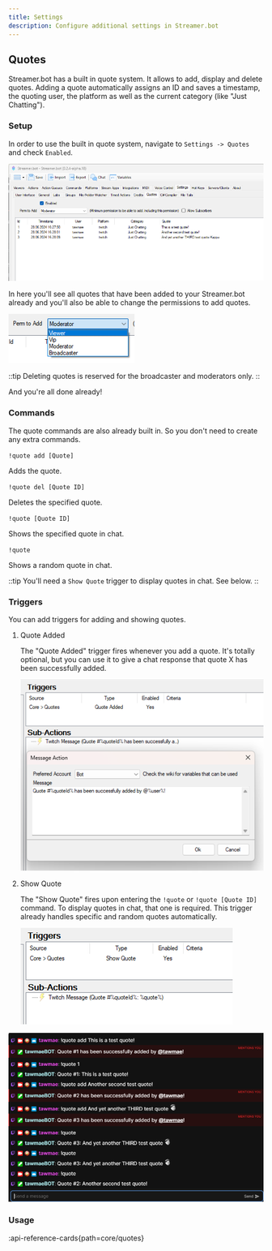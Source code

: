 ```yaml
---
title: Settings
description: Configure additional settings in Streamer.bot
---
```


## Quotes
Streamer.bot has a built in quote system. It allows to add, display and delete quotes. Adding a quote automatically assigns an ID and saves a timestamp, the quoting user, the platform as well as the current category (like "Just Chatting").

### Setup
In order to use the built in quote system, navigate to `Settings -> Quotes` and check `Enabled`. 

![Quote Settings](assets/quotes_6.png)

In here you'll see all quotes that have been added to your Streamer.bot already and you'll also be able to change the permissions to add quotes. 

![Quote Permissions](assets/quotes_2.png)

::tip
Deleting quotes is reserved for the broadcaster and moderators only.
::

And you're all done already!

### Commands
The quote commands are also already built in. So you don't need to create any extra commands.

`!quote add [Quote]`

Adds the quote.

`!quote del [Quote ID]`

Deletes the specified quote.

`!quote [Quote ID]`

Shows the specified quote in chat.

`!quote`

Shows a random quote in chat.

::tip
You'll need a `Show Quote` trigger to display quotes in chat. See below.
::

### Triggers
You can add triggers for adding and showing quotes.

1. Quote Added
   
   The "Quote Added" trigger fires whenever you add a quote. It's totally optional, but you can use it to give a chat response that quote X has been successfully added.

   ![Quote Added](assets/quotes_3.png)

3. Show Quote
   
   The "Show Quote" fires upon entering the `!quote` or `!quote [Quote ID]` command. To display quotes in chat, that one is required. This trigger already handles specific and random quotes automatically.

   ![Quote Added](assets/quotes_4.png)


![Quote Added](assets/quotes_5.png)

### Usage
:api-reference-cards{path=core/quotes}
